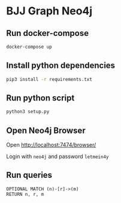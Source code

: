 # BJJ Graph Neo4j

## Run docker-compose
```bash
docker-compose up
```

## Install python dependencies
```bash
pip3 install -r requirements.txt
```


## Run python script
```bash
python3 setup.py
```

## Open Neo4j Browser
Open [http://localhost:7474/browser/](http://localhost:7474/browser/)

Login with `neo4j` and password `letmein4y`

## Run queries
```MATCH (n)
OPTIONAL MATCH (n)-[r]->(m)
RETURN n, r, m
```